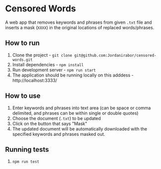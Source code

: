 # Censored Words

A web app that removes keywords and phrases from given `.txt` file and inserts a mask (`XXXX`) in the original locations of replaced words/phrases.


## How to run

1. Clone the project - `git clone git@github.com:Jordanirabor/censored-words.git`
2. Install dependencies - `npm install`
3. Run development server - `npm run start`
4. The application should be running locally on this adddess - http://localhost:3333/

## How to use

1. Enter keywords and phrases into text area (can be space or comma delimited, and phrases can be within single or double quotes)
2. Choose the document (`.txt`) to be updated
3. Click on the button that says "Mask"
4. The updated document will be automatically downloaded with the specified keywords and phrases masked out.

## Running tests

1. `npm run test`
